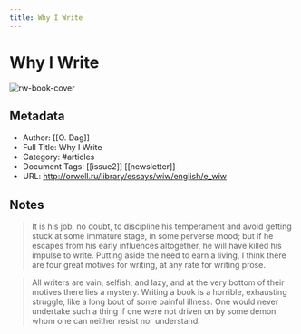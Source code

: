 ```yaml
---
title: Why I Write
---
```

# Why I Write

![rw-book-cover](https://readwise-assets.s3.amazonaws.com/static/images/article2.74d541386bbf.png)

## Metadata
- Author: [[O. Dag]]
- Full Title: Why I Write
- Category: #articles
- Document Tags: [[issue2]] [[newsletter]] 
- URL: http://orwell.ru/library/essays/wiw/english/e_wiw

## Notes
> It is his job, no doubt, to discipline his temperament and avoid getting stuck at some immature stage, in some perverse mood; but if he escapes from his early influences altogether, he will have killed his impulse to write. Putting aside the need to earn a living, I think there are four great motives for writing, at any rate for writing prose.

> All writers are vain, selfish, and lazy, and at the very bottom of their motives there lies a mystery. Writing a book is a horrible, exhausting struggle, like a long bout of some painful illness. One would never undertake such a thing if one were not driven on by some demon whom one can neither resist nor understand.

